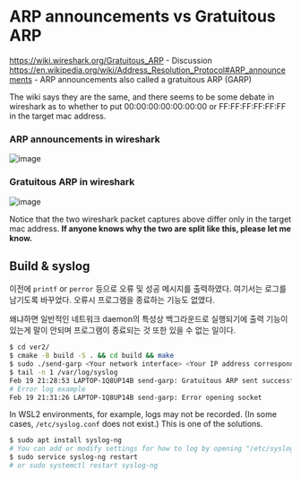 # ARP announcements vs Gratuitous ARP
https://wiki.wireshark.org/Gratuitous_ARP - Discussion
https://en.wikipedia.org/wiki/Address_Resolution_Protocol#ARP_announcements - ARP announcements also called a gratuitous ARP (GARP)

The wiki says they are the same, and there seems to be some debate in wireshark as to whether to put 00:00:00:00:00:00:00 or FF:FF:FF:FF:FF:FF in the target mac address.
### ARP announcements in wireshark
![image](https://github.com/cryptogus/Gratuitous-ARP/assets/60291830/dbdd53b0-2c0e-4355-afed-4daef3af638b)
### Gratuitous ARP in wireshark
![image](https://github.com/cryptogus/Gratuitous-ARP/assets/60291830/b85e66ba-1467-4aa4-b16f-d12d7504e7f7)

Notice that the two wireshark packet captures above differ only in the target mac address. **If anyone knows why the two are split like this, please let me know.**

## Build & syslog
이전에 `printf` or `perror` 등으로 오류 및 성공 메시지를 출력하였다. 여기서는 로그를 남기도록 바꾸었다. 오류시 프로그램을 종료하는 기능도 없앴다.

왜냐하면 일반적인 네트워크 daemon의 특성상 백그라운드로 실행되기에 출력 기능이 있는게 말이 안되며 프로그램이 종료되는 것 또한 있을 수 없는 일이다.

```bash
$ cd ver2/
$ cmake -B build -S . && cd build && make
$ sudo ./send-garp <Your network interface> <Your IP address corresponding to the network interface>
$ tail -n 1 /var/log/syslog
Feb 19 21:28:53 LAPTOP-1Q8UP14B send-garp: Gratuitous ARP sent successfully.
# Error log example
Feb 19 21:31:26 LAPTOP-1Q8UP14B send-garp: Error opening socket
```
In WSL2 environments, for example, logs may not be recorded. (In some cases, `/etc/syslog.conf` does not exist.)
This is one of the solutions.
```bash
$ sudo apt install syslog-ng
# You can add or modify settings for how to log by opening "/etc/syslog-ng/syslog-ng.conf"
$ sudo service syslog-ng restart
# or sudo systemctl restart syslog-ng
```